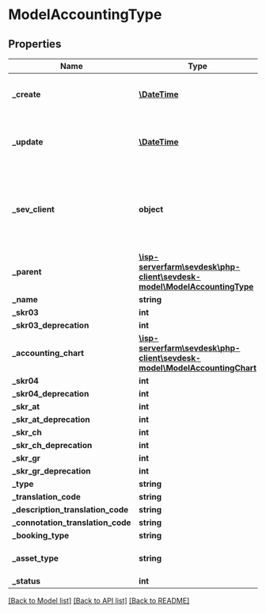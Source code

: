 # ModelAccountingType

## Properties
Name | Type | Description | Notes
------------ | ------------- | ------------- | -------------
**_create** | [**\DateTime**](\DateTime.md) | date the accounting type was created | [optional] 
**_update** | [**\DateTime**](\DateTime.md) | date the accounting type was last updated | [optional] 
**_sev_client** | **object** | sevClient is the unique id every customer has and is used in nearly all operations | [optional] 
**_parent** | [**\isp-serverfarm\sevdesk\php-client\sevdesk-model\ModelAccountingType**](ModelAccountingType.md) |  | [optional] 
**_name** | **string** |  | [optional] 
**_skr03** | **int** |  | [optional] 
**_skr03_deprecation** | **int** |  | [optional] 
**_accounting_chart** | [**\isp-serverfarm\sevdesk\php-client\sevdesk-model\ModelAccountingChart**](ModelAccountingChart.md) |  | [optional] 
**_skr04** | **int** |  | [optional] 
**_skr04_deprecation** | **int** |  | [optional] 
**_skr_at** | **int** |  | [optional] 
**_skr_at_deprecation** | **int** |  | [optional] 
**_skr_ch** | **int** |  | [optional] 
**_skr_ch_deprecation** | **int** |  | [optional] 
**_skr_gr** | **int** |  | [optional] 
**_skr_gr_deprecation** | **int** |  | [optional] 
**_type** | **string** |  | [optional] 
**_translation_code** | **string** |  | [optional] 
**_description_translation_code** | **string** |  | [optional] 
**_connotation_translation_code** | **string** |  | [optional] 
**_booking_type** | **string** |  | [optional] 
**_asset_type** | **string** |  | [optional] [default to 'N']
**_status** | **int** |  | [optional] 

[[Back to Model list]](../README.md#documentation-for-models) [[Back to API list]](../README.md#documentation-for-api-endpoints) [[Back to README]](../README.md)


